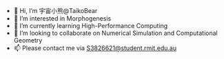 - 👋 Hi, I’m 宇宙小熊@TaikoBear 
- 👀 I’m interested in Morphogenesis
- 🌱 I’m currently learning High-Performance Computing
- 💞️ I’m looking to collaborate on Numerical Simulation and Computational Geometry
- 📫 Please contact me via S3826621@student.rmit.edu.au

<!---
TaikoBear/TaikoBear is a ✨ special ✨ repository because its `README.md` (this file) appears on your GitHub profile.
You can click the Preview link to take a look at your changes.
--->
